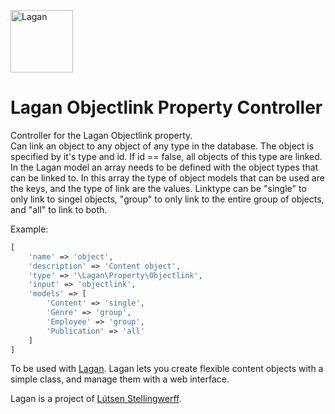 [<img src="https://cdn.rawgit.com/lutsen/lagan/master/lagan-logo.svg" width="100" alt="Lagan">](https://github.com/lutsen/lagan)

Lagan Objectlink Property Controller
====================================

Controller for the Lagan Objectlink property.  
Can link an object to any object of any type in the database. The object is specified by it's type and id. If id == false, all objects of this type are linked. In the Lagan model an array needs to be defined with the object types that can be linked to. In this array the type of object models that can be used are the keys, and the type of link are the values. Linktype can be "single" to only link to singel objects, "group" to only link to the entire group of objects, and "all" to link to both.

Example:

```php
[
	'name' => 'object',
	'description' => 'Content object',
	'type' => '\Lagan\Property\Objectlink',
	'input' => 'objectlink',
	'models' => [
		'Content' => 'single',
		'Genre' => 'group',
		'Employee' => 'group',
		'Publication' => 'all'
	]
]
```

To be used with [Lagan](https://github.com/lutsen/lagan). Lagan lets you create flexible content objects with a simple class, and manage them with a web interface.

Lagan is a project of [Lútsen Stellingwerff](http://lutsen.net/).